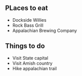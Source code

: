 ## PLaces to eat
- Dockside Willies
- Rock Bass Grill
- Appalachian Brewing Company 

## Things to do
- Visit State capital
- Visit Amish country
- Hike appalachian trail
